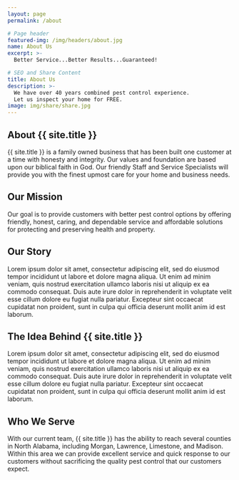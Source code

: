 ```yaml
---
layout: page
permalink: /about

# Page header
featured-img: /img/headers/about.jpg
name: About Us
excerpt: >-
  Better Service...Better Results...Guaranteed!

# SEO and Share Content
title: About Us
description: >-
  We have over 40 years combined pest control experience.
  Let us inspect your home for FREE.
image: img/share/share.jpg
---
```


## About {{ site.title }}
{{ site.title }} is a family owned business that has been built one customer at a time with honesty and integrity. Our values and foundation are based upon our biblical faith in God. Our friendly Staff and Service Specialists will provide you with the finest upmost care for your home and business needs.

## Our Mission
Our goal is to provide customers with better pest control options by offering friendly, honest, caring, and dependable service and affordable solutions for protecting and preserving health and property.

## Our Story
Lorem ipsum dolor sit amet, consectetur adipiscing elit, sed do eiusmod tempor incididunt ut labore et dolore magna aliqua. Ut enim ad minim veniam, quis nostrud exercitation ullamco laboris nisi ut aliquip ex ea commodo consequat. Duis aute irure dolor in reprehenderit in voluptate velit esse cillum dolore eu fugiat nulla pariatur. Excepteur sint occaecat cupidatat non proident, sunt in culpa qui officia deserunt mollit anim id est laborum.

## The Idea Behind {{ site.title }}
Lorem ipsum dolor sit amet, consectetur adipiscing elit, sed do eiusmod tempor incididunt ut labore et dolore magna aliqua. Ut enim ad minim veniam, quis nostrud exercitation ullamco laboris nisi ut aliquip ex ea commodo consequat. Duis aute irure dolor in reprehenderit in voluptate velit esse cillum dolore eu fugiat nulla pariatur. Excepteur sint occaecat cupidatat non proident, sunt in culpa qui officia deserunt mollit anim id est laborum.

## Who We Serve
With our current team, {{ site.title }} has the ability to reach several counties in North Alabama, including Morgan, Lawrence, Limestone, and Madison. Within this area we can provide excellent service and quick response to our customers without sacrificing the quality pest control that our customers expect.